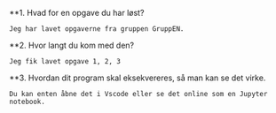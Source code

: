 **1. Hvad for en opgave du har løst?

    Jeg har lavet opgaverne fra gruppen GruppEN.

**2. Hvor langt du kom med den?

    Jeg fik lavet opgave 1, 2, 3

**3. Hvordan dit program skal eksekvereres, så man kan se det virke.

    Du kan enten åbne det i Vscode eller se det online som en Jupyter notebook.